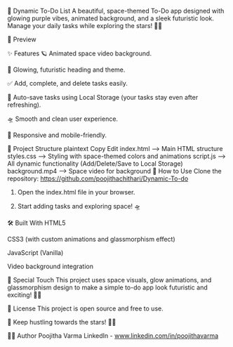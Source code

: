 🚀 Dynamic To-Do List
A beautiful, space-themed To-Do app designed with glowing purple vibes, animated background, and a sleek futuristic look.
Manage your daily tasks while exploring the stars! 🌌✨

📸 Preview

✨ Features
🪐 Animated space video background.

🌟 Glowing, futuristic heading and theme.

✅ Add, complete, and delete tasks easily.

💾 Auto-save tasks using Local Storage (your tasks stay even after refreshing).

🛸 Smooth and clean user experience.

🌌 Responsive and mobile-friendly.

📂 Project Structure
plaintext
Copy
Edit
index.html    --> Main HTML structure
styles.css    --> Styling with space-themed colors and animations
script.js     --> All dynamic functionality (Add/Delete/Save to Local Storage)
background.mp4 --> Space video for background
🚀 How to Use
Clone the repository:
https://github.com/poojithachithari/Dynamic-To-do
1. Open the index.html file in your browser.

2. Start adding tasks and exploring space! 🛸

🛠️ Built With
HTML5

CSS3 (with custom animations and glassmorphism effect)

JavaScript (Vanilla)

Video background integration

🎨 Special Touch
This project uses space visuals, glow animations, and glassmorphism design to make a simple to-do app look futuristic and exciting! 🚀🌟

📜 License
This project is open source and free to use.

🚀 Keep hustling towards the stars! 🌟✨

🧑‍💻 Author Poojitha Varma LinkedIn - www.linkedin.com/in/poojithavarma
